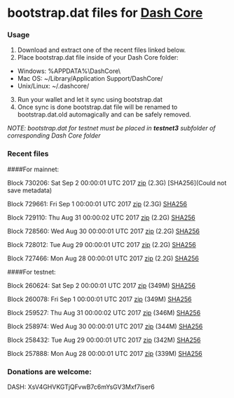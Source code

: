 # bootstrap.dat files for [Dash Core](https://www.dash.org)

### Usage

1. Download and extract one of the recent files linked below.
2. Place bootstrap.dat file inside of your Dash Core folder:
 - Windows: %APPDATA%\DashCore\
 - Mac OS: ~/Library/Application Support/DashCore/
 - Unix/Linux: ~/.dashcore/
3. Run your wallet and let it sync using bootstrap.dat
4. Once sync is done bootstrap.dat file will be renamed to bootstrap.dat.old automagically and can be safely removed.

_NOTE: bootstrap.dat for testnet must be placed in **testnet3** subfolder of corresponding Dash Core folder_

### Recent files

####For mainnet:

Block 730206: Sat Sep  2 00:00:01 UTC 2017 [zip](https://transfer.sh/zKNiy/bootstrap.dat.20170902.zip) (2.3G) [SHA256](Could not save metadata)

Block 729661: Fri Sep  1 00:00:01 UTC 2017 [zip](https://transfer.sh/GiGmm/bootstrap.dat.20170901.zip) (2.3G) [SHA256](https://transfer.sh/11zRAb/sha256.txt)

Block 729110: Thu Aug 31 00:00:02 UTC 2017 [zip](https://transfer.sh/13koFE/bootstrap.dat.20170831.zip) (2.2G) [SHA256](https://transfer.sh/cEXt9/sha256.txt)

Block 728560: Wed Aug 30 00:00:01 UTC 2017 [zip](https://transfer.sh/oRfLX/bootstrap.dat.20170830.zip) (2.2G) [SHA256](https://transfer.sh/iDA3V/sha256.txt)

Block 728012: Tue Aug 29 00:00:01 UTC 2017 [zip](https://transfer.sh/7JIJJ/bootstrap.dat.20170829.zip) (2.2G) [SHA256](https://transfer.sh/NeeKm/sha256.txt)

Block 727466: Mon Aug 28 00:00:01 UTC 2017 [zip](https://transfer.sh/MS1FD/bootstrap.dat.20170828.zip) (2.2G) [SHA256](https://transfer.sh/zWGll/sha256.txt)

####For testnet:

Block 260624: Sat Sep  2 00:00:01 UTC 2017 [zip](https://transfer.sh/ClCvT/bootstrap.dat.20170902.zip) (349M) [SHA256](https://transfer.sh/AR8av/sha256.txt)

Block 260078: Fri Sep  1 00:00:01 UTC 2017 [zip](https://transfer.sh/aQQ6Q/bootstrap.dat.20170901.zip) (349M) [SHA256](https://transfer.sh/vaqQF/sha256.txt)

Block 259527: Thu Aug 31 00:00:02 UTC 2017 [zip](https://transfer.sh/EwhLE/bootstrap.dat.20170831.zip) (346M) [SHA256](https://transfer.sh/40Ww1/sha256.txt)

Block 258974: Wed Aug 30 00:00:01 UTC 2017 [zip](https://transfer.sh/nCNoC/bootstrap.dat.20170830.zip) (344M) [SHA256](https://transfer.sh/RVpnH/sha256.txt)

Block 258432: Tue Aug 29 00:00:01 UTC 2017 [zip](https://transfer.sh/hpSJc/bootstrap.dat.20170829.zip) (342M) [SHA256](https://transfer.sh/i1Rxg/sha256.txt)

Block 257888: Mon Aug 28 00:00:01 UTC 2017 [zip](https://transfer.sh/9k5je/bootstrap.dat.20170828.zip) (339M) [SHA256](https://transfer.sh/13LoNs/sha256.txt)

### Donations are welcome:

DASH: XsV4GHVKGTjQFvwB7c6mYsGV3Mxf7iser6
